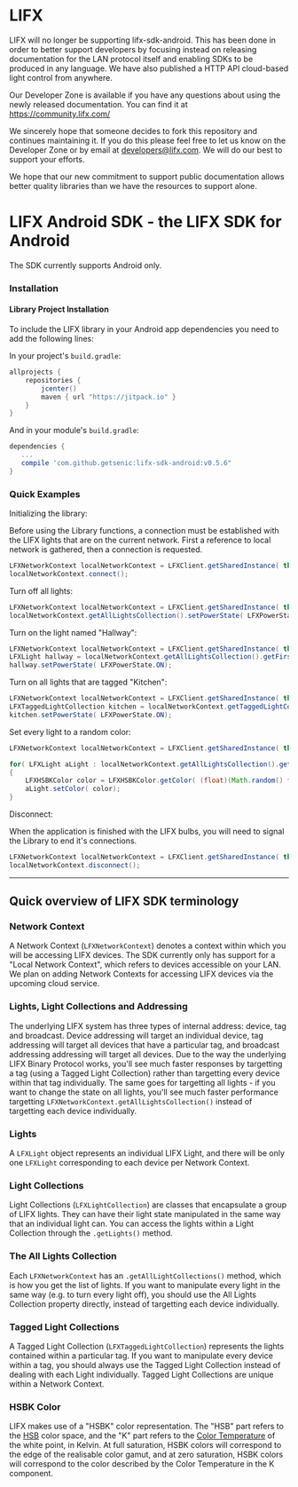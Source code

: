 # LIFX

LIFX will no longer be supporting lifx-sdk-android. This has been done in order to better support developers by focusing instead on releasing documentation for the LAN protocol itself and enabling SDKs to be produced in any language. We have also published a HTTP API cloud-based light control from anywhere.

Our Developer Zone is available if you have any questions about using the newly released documentation. You can find it at https://community.lifx.com/

We sincerely hope that someone decides to fork this repository and continues maintaining it. If you do this please feel free to let us know on the Developer Zone or by email at developers@lifx.com. We will do our best to support your efforts.

We hope that our new commitment to support public documentation allows better quality libraries than we have the resources to support alone.

# LIFX Android SDK - the LIFX SDK for Android

The SDK currently supports Android only.

### Installation

#### Library Project Installation
To include the LIFX library in your Android app dependencies you need to add the following lines:

In your project's `build.gradle`:

```groovy
allprojects {
    repositories {
        jcenter()
        maven { url "https://jitpack.io" }
    }
}
```

And in your module's `build.gradle`:

```groovy
dependencies {
   ...
   compile 'com.github.getsenic:lifx-sdk-android:v0.5.6"
}
```

### Quick Examples

Initializing the library:

Before using the Library functions, a connection must be established with the LIFX lights that are on the current network.
First a reference to local network is gathered, then a connection is requested.
```java
LFXNetworkContext localNetworkContext = LFXClient.getSharedInstance( this).getLocalNetworkContext();
localNetworkContext.connect();
```

Turn off all lights:
```java
LFXNetworkContext localNetworkContext = LFXClient.getSharedInstance( this).getLocalNetworkContext();
localNetworkContext.getAllLightsCollection().setPowerState( LFXPowerState.OFF);
```

Turn on the light named "Hallway":
```java
LFXNetworkContext localNetworkContext = LFXClient.getSharedInstance( this).getLocalNetworkContext();
LFXLight hallway = localNetworkContext.getAllLightsCollection().getFirstLightForLabel( "Hallway");
hallway.setPowerState( LFXPowerState.ON);
```

Turn on all lights that are tagged "Kitchen":
```java
LFXNetworkContext localNetworkContext = LFXClient.getSharedInstance( this).getLocalNetworkContext();
LFXTaggedLightCollection kitchen = localNetworkContext.getTaggedLightCollectionForTag( "Kitchen");
kitchen.setPowerState( LFXPowerState.ON);
```

Set every light to a random color:
```java
LFXNetworkContext localNetworkContext = LFXClient.getSharedInstance( this).getLocalNetworkContext();

for( LFXLight aLight : localNetworkContext.getAllLightsCollection().getLights())
{
	LFXHSBKColor color = LFXHSBKColor.getColor( (float)(Math.random() * 360), 1.0f, 1.0f, 3500);
	aLight.setColor( color);
}
```

Disconnect:

When the application is finished with the LIFX bulbs, you will need to signal the Library to end it's connections.
```java
LFXNetworkContext localNetworkContext = LFXClient.getSharedInstance( this).getLocalNetworkContext();
localNetworkContext.disconnect();
```

---------------

## Quick overview of LIFX SDK terminology

### Network Context

A Network Context (`LFXNetworkContext`) denotes a context within which you will be accessing LIFX devices. The SDK currently only has support for a "Local Network Context", which refers to devices accessible on your LAN. We plan on adding Network Contexts for accessing LIFX devices via the upcoming cloud service.

### Lights, Light Collections and Addressing

The underlying LIFX system has three types of internal address: device, tag and broadcast. Device addressing will target an individual device, tag addressing will target all devices that have a particular tag, and broadcast addressing addressing will target all devices. Due to the way the underlying LIFX Binary Protocol works, you'll see much faster responses by targetting a tag (using a Tagged Light Collection) rather than targetting every device within that tag individually. The same goes for targetting all lights - if you want to change the state on all lights, you'll see much faster performance targetting `LFXNetworkContext.getAllLightsCollection()` instead of targetting each device individually.

### Lights

A `LFXLight` object represents an individual LIFX Light, and there will be only one `LFXLight` corresponding to each device per Network Context.

### Light Collections

Light Collections (`LFXLightCollection`) are classes that encapsulate a group of LIFX lights. They can have their light state manipulated in the same way that an individual light can. You can access the lights within a Light Collection through the `.getLights()` method.

### The All Lights Collection

Each `LFXNetworkContext` has an `.getAllLightCollections()` method, which is how you get the list of lights. If you want to manipulate every light in the same way (e.g. to turn every light off), you should use the All Lights Collection property directly, instead of targetting each device individually.

### Tagged Light Collections

A Tagged Light Collection (`LFXTaggedLightCollection`) represents the lights contained within a particular tag. If you want to manipulate every device within a tag, you should always use the Tagged Light Collection instead of dealing with each Light individually. Tagged Light Collections are unique within a Network Context.

### HSBK Color

LIFX makes use of a "HSBK" color representation. The "HSB" part refers to the [HSB](http://en.wikipedia.org/wiki/HSB_color_space) color space, and the "K" part refers to the [Color Temperature](http://en.wikipedia.org/wiki/Color_temperature) of the white point, in Kelvin. At full saturation, HSBK colors will correspond to the edge of the realisable color gamut, and at zero saturation, HSBK colors will correspond to the color described by the Color Temperature in the K component.